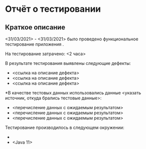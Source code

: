 # Отчёт о тестировании <Credit Card Number Validator>

## Краткое описание

<31/03/2021> - <31/03/2021> было проведено функциональное тестирование приложения <Credit Card Number Validator>.

На тестирование затрачено: <2 часа>

В результате тестирования выявлены следующие дефекты:
* <ссылка на описание дефекта>
* <ссылка на описание дефекта>
* <ссылка на описание дефекта>


*В качестве тестовых данных использовались данные <указать источник, откуда брались тестовые данные>:
* <перечисление данных с ожидаемым результатом>
* <перечисление данных с ожидаемым результатом>
* <перечисление данных с ожидаемым результатом>

Тестирование производилось в следующем окружении:
* <Windows X>
* <Java 11>

